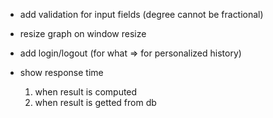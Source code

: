 * add validation for input fields (degree cannot be fractional)
* resize graph on window resize
* add login/logout (for what => for personalized history)

* show response time
    1) when result is computed
    2) when result is getted from db